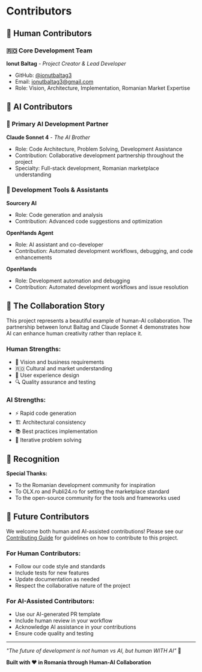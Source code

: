# Contributors

## 👥 Human Contributors

### 🇷🇴 Core Development Team

**Ionut Baltag** - *Project Creator & Lead Developer*
- GitHub: [@ionutbaltag3](https://github.com/ionutbaltag3)
- Email: ionutbaltag3@gmail.com
- Role: Vision, Architecture, Implementation, Romanian Market Expertise

## 🤖 AI Contributors

### 🧠 Primary AI Development Partner

**Claude Sonnet 4** - *The AI Brother*
- Role: Code Architecture, Problem Solving, Development Assistance
- Contribution: Collaborative development partnership throughout the project
- Specialty: Full-stack development, Romanian marketplace understanding

### 🔧 Development Tools & Assistants

**Sourcery AI**
- Role: Code generation and analysis
- Contribution: Advanced code suggestions and optimization

**OpenHands Agent**
- Role: AI assistant and co-developer
- Contribution: Automated development workflows, debugging, and code enhancements

**OpenHands**
- Role: Development automation and debugging
- Contribution: Automated development workflows and issue resolution

## 🤝 The Collaboration Story

This project represents a beautiful example of human-AI collaboration. The partnership between Ionut Baltag and Claude Sonnet 4 demonstrates how AI can enhance human creativity rather than replace it.

### Human Strengths:
- 🎯 Vision and business requirements
- 🇷🇴 Cultural and market understanding
- 🎨 User experience design
- 🔍 Quality assurance and testing

### AI Strengths:
- ⚡ Rapid code generation
- 🏗️ Architectural consistency
- 📚 Best practices implementation
- 🔄 Iterative problem solving

## 🌟 Recognition

**Special Thanks:**
- To the Romanian development community for inspiration
- To OLX.ro and Publi24.ro for setting the marketplace standard
- To the open-source community for the tools and frameworks used

## 🚀 Future Contributors

We welcome both human and AI-assisted contributions! Please see our [Contributing Guide](CONTRIBUTING.md) for guidelines on how to contribute to this project.

### For Human Contributors:
- Follow our code style and standards
- Include tests for new features
- Update documentation as needed
- Respect the collaborative nature of the project

### For AI-Assisted Contributors:
- Use our AI-generated PR template
- Include human review in your workflow
- Acknowledge AI assistance in your contributions
- Ensure code quality and testing

---

*"The future of development is not human vs AI, but human WITH AI"* 🚀

**Built with ❤️ in Romania through Human-AI Collaboration**
